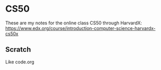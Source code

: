 # CS50
These are my notes for the online class CS50 through HarvardX: https://www.edx.org/course/introduction-computer-science-harvardx-cs50x

## Scratch

Like code.org

